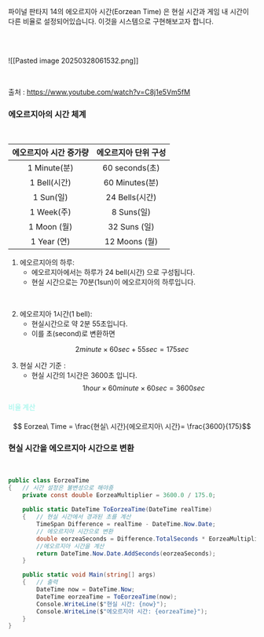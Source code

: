 
파이널 판타지 14의 에오르지아 시간(Eorzean Time) 은 현실 시간과 게임 내 시간이 다른 비율로 설정되어있습니다. 이것을 시스템으로 구현해보고자 합니다.

<br>
<br>






![[Pasted image 20250328061532.png]]

<br>

출처 : https://www.youtube.com/watch?v=C8j1e5Vm5fM




### 에오르지아의 시간 체계

<br>


| 에오르지아 시간 증가량 |  에오르지아 단위 구성  |
| :----------: | :-----------: |
| 1 Minute(분)  | 60 seconds(초) |
|  1 Bell(시간)  | 60 Minutes(분) |
|   1 Sun(일)   | 24 Bells(시간)  |
|  1 Week(주)   |   8 Suns(일)   |
|  1 Moon (월)  |  32 Suns (일)  |
|  1 Year (연)  | 12 Moons (월)  |





1. 에오르지아의 하루:
   - 에오르지아에서는 하루가 24 bell(시간) 으로 구성됩니다.
   - 현실 시간으로는 70분(1sun)이 에오르지아의 하루입니다.

<br>

2. 에오르지아 1시간(1 bell):
   - 현실시간으로 약 2분 55초입니다.
   - 이를 초(second)로 변환하면 

$$
	     2minute  \times 60sec + 55sec = 175sec
$$

3. 현실 시간 기준 : 
   - 현실 시간의 1시간은 3600초 입니다.
     $$ 1hour \times 60minute \times 60sec = 3600sec$$


#### <font color="#b2f7ef">비율 계산</font>

$$ Eorzea\ Time = \frac{현실\ 시간}{에오르지아\ 시간}= \frac{3600}{175}$$


### 현실 시간을 에오르지아 시간으로 변환

<br>

```cs
public class EorzeaTime
{   // 시간 설정은 불변성으로 해야죵 
    private const double EorzeaMultiplier = 3600.0 / 175.0;
    
    public static DateTime ToEorzeaTime(DateTime realTime)
    {   // 현실 시간에서 경과된 초를 계산
        TimeSpan Difference = realTime - DateTime.Now.Date;
        // 에오르지아 시간으로 변환
        double eorzeaSeconds = Difference.TotalSeconds * EorzeaMultiplier;
        //에오르지아 시간을 계산
        return DateTime.Now.Date.AddSeconds(eorzeaSeconds);
    }

    public static void Main(string[] args)
    {   // 출력
        DateTime now = DateTime.Now;
        DateTime eorzeaTime = ToEorzeaTime(now);
        Console.WriteLine($"현실 시간: {now}");
        Console.WriteLine($"에오르지아 시간: {eorzeaTime}");
    }
}
```

